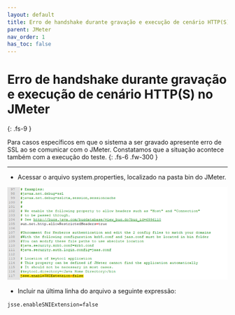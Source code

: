 ```yaml
---
layout: default
title: Erro de handshake durante gravação e execução de cenário HTTP(S) no JMeter
parent: JMeter
nav_order: 1
has_toc: false
---
```


# Erro de handshake durante gravação e execução de cenário HTTP(S) no JMeter
{: .fs-9 }

Para casos específicos em que o sistema a ser gravado apresente erro de SSL ao se comunicar com o JMeter. Constatamos que a situação acontece também com a execução do teste.
{: .fs-6 .fw-300 }

---

- Acessar o arquivo system.properties, localizado na pasta bin do JMeter.

![](https://github.com/rafaelvie/faqperformance/blob/main/img/handshake.png)

- Incluir na última linha do arquivo a seguinte expressão:

```
jsse.enableSNIExtension=false
```
